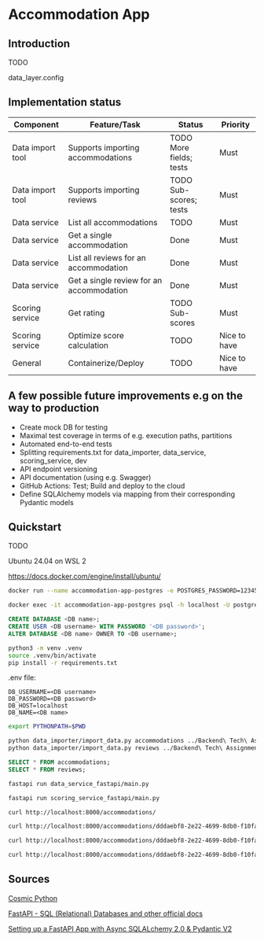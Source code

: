 # Accommodation App

## Introduction

TODO

data_layer.config

## Implementation status

| Component        | Feature/Task                             | Status                  | Priority     |
| ---------------- | ---------------------------------------- | ----------------------- | ------------ |
| Data import tool | Supports importing accommodations        | TODO More fields; tests | Must         |
| Data import tool | Supports importing reviews               | TODO Sub-scores; tests  | Must         |
| Data service     | List all accommodations                  | TODO                    | Must         |
| Data service     | Get a single accommodation               | Done                    | Must         |
| Data service     | List all reviews for an accommodation    | Done                    | Must         |
| Data service     | Get a single review for an accommodation | Done                    | Must         |
| Scoring service  | Get rating                               | TODO Sub-scores         | Must         |
| Scoring service  | Optimize score calculation               | TODO                    | Nice to have |
| General          | Containerize/Deploy                      | TODO                    | Nice to have |

## A few possible future improvements e.g on the way to production

- Create mock DB for testing
- Maximal test coverage in terms of e.g. execution paths, partitions
- Automated end-to-end tests
- Splitting requirements.txt for data_importer, data_service, scoring_service, dev
- API endpoint versioning
- API documentation (using e.g. Swagger)
- GitHub Actions: Test; Build and deploy to the cloud
- Define SQLAlchemy models via mapping from their corresponding Pydantic models

## Quickstart

TODO

Ubuntu 24.04 on WSL 2

https://docs.docker.com/engine/install/ubuntu/

```bash
docker run --name accommodation-app-postgres -e POSTGRES_PASSWORD=12345678 -d -p 5432:5432 postgres
```

```bash
docker exec -it accommodation-app-postgres psql -h localhost -U postgres -p 5432
```

```sql
CREATE DATABASE <DB name>;
CREATE USER <DB username> WITH PASSWORD '<DB password>';
ALTER DATABASE <DB name> OWNER TO <DB username>;
```

```bash
python3 -m venv .venv
source .venv/bin/activate
pip install -r requirements.txt
```

.env file:

```
DB_USERNAME=<DB username>
DB_PASSWORD=<DB password>
DB_HOST=localhost
DB_NAME=<DB name>
```

```bash
export PYTHONPATH=$PWD
```

```bash
python data_importer/import_data.py accommodations ../Backend\ Tech\ Assignment/accommodations.json
python data_importer/import_data.py reviews ../Backend\ Tech\ Assignment/reviews.json
```

```sql
SELECT * FROM accommodations;
SELECT * FROM reviews;
```

```bash
fastapi run data_service_fastapi/main.py
```

```bash
fastapi run scoring_service_fastapi/main.py
```

```bash
curl http://localhost:8000/accommodations/
```

```bash
curl http://localhost:8000/accommodations/dddaebf8-2e22-4699-8db0-f10fad2f2f8f/
```

```bash
curl http://localhost:8000/accommodations/dddaebf8-2e22-4699-8db0-f10fad2f2f8f/reviews/
```

```bash
curl http://localhost:8000/accommodations/dddaebf8-2e22-4699-8db0-f10fad2f2f8f/one-review/
```

## Sources

[Cosmic Python](https://www.cosmicpython.com/)

[FastAPI - SQL (Relational) Databases and other official docs](https://fastapi.tiangolo.com/tutorial/sql-databases/)

[Setting up a FastAPI App with Async SQLALchemy 2.0 & Pydantic V2](https://medium.com/@tclaitken/setting-up-a-fastapi-app-with-async-sqlalchemy-2-0-pydantic-v2-e6c540be4308)
